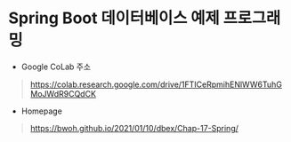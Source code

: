 # Spring Boot 데이터베이스 예제 프로그래밍

* Google CoLab 주소
> https://colab.research.google.com/drive/1FTICeRpmihENlWW6TuhGMoJWdR9CQdCK

* Homepage
> https://bwoh.github.io/2021/01/10/dbex/Chap-17-Spring/